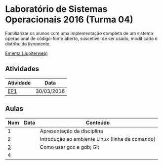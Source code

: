 # Laboratório de Sistemas Operacionais 2016 (Turma 04)

Familiarizar os alunos com uma implementação completa de um sistema operacional de código-fonte aberto, suscetível de ser usado, modificado e distribuído livremente.

[Ementa (Jupiterweb)](https://uspdigital.usp.br/jupiterweb/obterDisciplina?sgldis=ACH2096)

## Atividades

|Atividade|Data|
|---------|-----|
|[EP1](EP1/)|30/03/2016|

## Aulas

|Num|Data|Conteúdo|
|-|----|--------|
|1| |Apresentação da disciplina|
|2| |Introdução ao ambiente Linux (linha de comando)|
|[3](Aula3/)| |Como usar gcc e gdb; Git|
|4| | |

